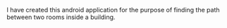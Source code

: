 I have created this android application for the purpose of finding the path between two rooms inside a building.
